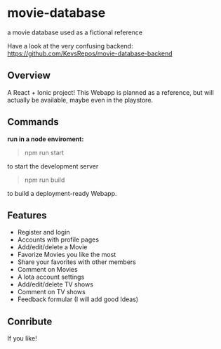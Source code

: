 # movie-database
a movie database used as a fictional reference

Have a look at the very confusing backend: https://github.com/KevsRepos/movie-database-backend

## Overview ##
A React + Ionic project! This Webapp is planned as a reference, but will actually be available, maybe even in the playstore.

## Commands

**run in a node enviroment:**

> npm run start

to start the development server

> npm run build

to build a deployment-ready Webapp.

## Features
- Register and login 
- Accounts with profile pages
- Add/edit/delete a Movie
- Favorize Movies you like the most
- Share your favorites with other members
- Comment on Movies
- A lota account settings
- Add/edit/delete TV shows
- Comment on TV shows
- Feedback formular (I will add good Ideas)

## Conribute
If you like!
